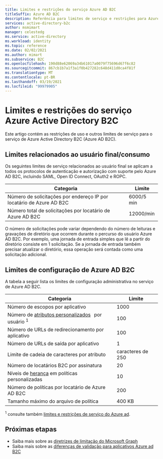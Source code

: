 ```yaml
---
title: Limites e restrições do serviço Azure AD B2C
titleSuffix: Azure AD B2C
description: Referência para limites de serviço e restrições para Azure Active Directory B2C serviço.
services: active-directory-b2c
author: msmimart
manager: celestedg
ms.service: active-directory
ms.workload: identity
ms.topic: reference
ms.date: 02/02/2021
ms.author: mimart
ms.subservice: B2C
ms.openlocfilehash: 190d88e62069a34b61017a0079f75696d67f6c82
ms.sourcegitcommit: 867cb1b7a1f3a1f0b427282c648d411d0ca4f81f
ms.translationtype: MT
ms.contentlocale: pt-BR
ms.lasthandoff: 03/19/2021
ms.locfileid: "99979905"
---
```

# <a name="azure-active-directory-b2c-service-limits-and-restrictions"></a>Limites e restrições do serviço Azure Active Directory B2C

Este artigo contém as restrições de uso e outros limites de serviço para o serviço de Azure Active Directory B2C (Azure AD B2C).

## <a name="end-userconsumption-related-limits"></a>Limites relacionados ao usuário final/consumo

Os seguintes limites de serviço relacionados ao usuário final se aplicam a todos os protocolos de autenticação e autorização com suporte pelo Azure AD B2C, incluindo SAML, Open ID Connect, OAuth2 e ROPC.

|Categoria |Limite    |
|---------|---------|
|Número de solicitações por endereço IP por locatário de Azure AD B2C       |6000/5 min          |
|Número total de solicitações por locatário de Azure AD B2C     |12000/min          |

O número de solicitações pode variar dependendo do número de leituras e gravações de diretório que ocorrem durante o percurso do usuário Azure AD B2C. Por exemplo, uma jornada de entrada simples que lê a partir do diretório consiste em 1 solicitação. Se a jornada de entrada também precisar atualizar o diretório, essa operação será contada como uma solicitação adicional.

## <a name="azure-ad-b2c-configuration-limits"></a>Limites de configuração de Azure AD B2C

A tabela a seguir lista os limites de configuração administrativa no serviço de Azure AD B2C.

|Categoria  |Limite  |
|---------|---------|
|Número de escopos por aplicativo        |1000          |
|Número de [atributos personalizados](user-profile-attributes.md#extension-attributes)   por usuário <sup>1</sup>       |100         |
|Número de URLs de redirecionamento por aplicativo       |100         |
|Número de URLs de saída por aplicativo        |1          |
|Limite de cadeia de caracteres por atributo      |caracteres de 250          |
|Número de locatários B2C por assinatura      |20         |
|Níveis de [herança](custom-policy-overview.md#inheritance-model) em políticas personalizadas     |10         |
|Número de políticas por locatário de Azure AD B2C      |200          |
|Tamanho máximo do arquivo de política      |400 KB          |

<sup>1</sup> consulte também [limites e restrições de serviço do Azure ad](../active-directory/enterprise-users/directory-service-limits-restrictions.md).

## <a name="next-steps"></a>Próximas etapas

- Saiba mais sobre as [diretrizes de limitação do Microsoft Graph](/graph/throttling) 
- Saiba mais sobre as [diferenças de validação para aplicativos Azure ad B2C](../active-directory/develop/supported-accounts-validation.md)













